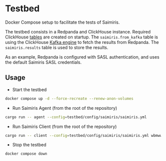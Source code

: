 # Testbed

Docker Compose setup to facilitate the tests of Saimiris.

The testbed consists in a Redpanda and ClickHouse instance. Required ClickHouse [tables](config/clickhouse/docker-entrypoint-initdb.d/init.sql) are created on startup. The `saimiris.from_kafka` table is using the ClickHouse [Kafka engine](https://clickhouse.com/docs/en/engines/table-engines/integrations/kafka) to fetch the results from Redpanda. The `saimiris.results` table is used to store the results.

As an example, Redpanda is configured with SASL authentication, and uses the default Saimiris SASL credentials.

## Usage

* Start the testbed

```sh
docker compose up -d --force-recreate --renew-anon-volumes
```

* Run Saimiris Agent (from the root of the repository)

```sh
cargo run -- agent --config=testbed/config/saimiris/saimiris.yml
```

* Run Saimiris Client (from the root of the repository)

```sh
cargo run -- client --config=testbed/config/saimiris/saimiris.yml wbmwwp9vna 2606:4700:4700::1111/128,icmp,1,32,1
```

* Stop the testbed

```sh
docker compose down
```
